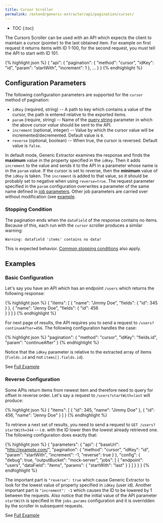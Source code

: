 ```yaml
---
title: Cursor Scroller
permalink: /extend/generic-extractor/api/pagination/cursor/
---
```


* TOC
{:toc}

The Cursors Scroller can be used with an API which expects the client to maintain a cursor (pointer)
to the last obtained item. For example on first request it returns items with ID 1-100, for the second
request, you must tell the API to start with ID 101. 

{% highlight json %}
{
    "api": {
        "pagination": {
            "method": "cursor",
            "idKey": "id",
            "param": "startWith",
            "increment": 1
        },
        ...
    }
}
{% endhighlight %}

## Configuration Parameters
The following configuration parameters are supported for the `cursor` method of pagination:

- `idKey` (required, string) -- A path to key which contains a value of the cursor, the path is entered relative to the exported items.
- `param` (require, string) -- Name of the [query string](/extend/generic-extractor/tutorial/rest/#url) parameter in which the above *cursor value* should be sent to the API.
- `increment` (optional, integer) -- Value by which the cursor value will be incremented/decremented. Default value is `0`.
- `reverse` (optional, boolean) -- When true, the cursor is reversed. Default value is `false`.

In default mode, Generic Extractor examines the response and finds the **maximum** value in the
property specified in the `idKey`. Then it adds `increment` to the value and sends it to the 
API in a parameter whose name is in the `param` value. If the cursor is set to reverse, then
the **minimum** value of the `idKey` is taken. The `increment` is added to that value, so it should be probably
set to negative when using `reverse=true`.
The request parameter specified in the `param` configuration overwrites a parameter of the same name defined in
[job parameters](/extend/generic-extractor/config/jobs/#request-parameters). Other job parameters are carried over without modification (see [example](#reverse-configuration).

### Stopping Condition
The pagination ends when the `dataField` of the response contains no items. Because of this, each 
run with the `cursor` scroller produces a similar warning:
    
    Warning: datafield 'items' contains no data!

This is expected behavior. [Common stopping conditions](/extend/generic-extractor/api/pagination/#stopping-strategy) also apply.

## Examples

### Basic Configuration
Let's say you have an API which has an endpoint `/users` which returns the following response:

{% highlight json %}
{
    "items": [
        {
            "name": "Jimmy Doe",
            "fields": {
                "id": 345
            }
        },
        {
            "name": "Jenny Doe",
            "fields": {
                "id": 456            
            }
        }
    ]
}
{% endhighlight %}

For next page of results, the API requires you to send a request to `/users?continueAfter=456`. The following 
configuration handles the case:

{% highlight json %}
"pagination": {
    "method": "cursor",
    "idKey": "fields.id",
    "param": "continueAfter"
}
{% endhighlight %}

Notice that the `idKey` parameter is relative to the extracted array of items (`fields.id` and not `items[].fields.id`).

See [Full Example](todo:060-pagination-cursor-basic)

### Reverse Configuration
Some APIs return items from newest item and therefore need to query for offset in reverse order. Let's say a 
request to `/users?startWith=last` will produce:

{% highlight json %}
{
    "items": [
        {
            "id": 345,
            "name": "Jimmy Doe"
        },
        {
            "id": 456,
            "name": "Jenny Doe"
        }
    ]
}
{% endhighlight %}

To retrieve a next set of results, you need to send a request to `GET /users?startWith=344` -- i.e. with the
ID lower then the lowest already retrieved one. The following configuration does exactly that:

{% highlight json %}
{
    "parameters": {
        "api": {
            "baseUrl": "http://example.com/",
            "pagination": {
                "method": "cursor",
                "idKey": "id",
                "param": "startWith",
                "increment": -1,
                "reverse": true
            }
        },
        "config": {
            "debug": true,
            "outputBucket": "mock-server",
            "jobs": [
                {
                    "endpoint": "users",
                    "dataField": "items",
                    "params": {
                        "startWith": "last"
                    }
                }
            ]
        }
    }
}
{% endhighlight %}

The important part is `"reverse": true` which cause Generic Extractor to look for the lowest value of 
property specified in `idKey` (user id). Another important part is `"increment": -1` which causes the
ID to be lowered by 1 between the requests. Also notice that the initial value of the API parameter
`startWith` is specified in the `jobs.params` configuration and it is overridden by the scroller
in subsequent requests.

See [Full Example](todo:061-pagination-cursor-reverse)

